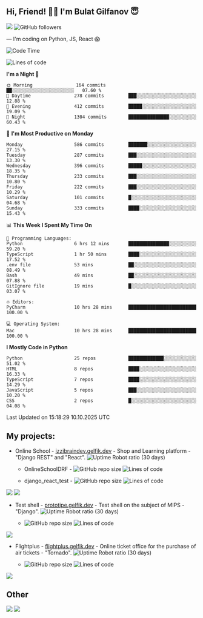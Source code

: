 ## Hi, Friend! 👋🏻 I'm Bulat Gilfanov 😇
![](https://komarev.com/ghpvc/?username=gelfik)
![GitHub followers](https://img.shields.io/github/followers/gelfik?label=Follow%20%20me&style=social)

— I'm coding on Python, JS, React 😱

<!--START_SECTION:waka-->
![Code Time](http://img.shields.io/badge/Code%20Time-1%2C292%20hrs%2024%20mins-blue)

![Lines of code](https://img.shields.io/badge/From%20Hello%20World%20I%27ve%20Written-1.0%20million%20lines%20of%20code-blue)

**I'm a Night 🦉** 

```text
🌞 Morning                164 commits         ██░░░░░░░░░░░░░░░░░░░░░░░   07.60 % 
🌆 Daytime                278 commits         ███░░░░░░░░░░░░░░░░░░░░░░   12.88 % 
🌃 Evening                412 commits         █████░░░░░░░░░░░░░░░░░░░░   19.09 % 
🌙 Night                  1304 commits        ███████████████░░░░░░░░░░   60.43 % 
```
📅 **I'm Most Productive on Monday** 

```text
Monday                   586 commits         ███████░░░░░░░░░░░░░░░░░░   27.15 % 
Tuesday                  287 commits         ███░░░░░░░░░░░░░░░░░░░░░░   13.30 % 
Wednesday                396 commits         █████░░░░░░░░░░░░░░░░░░░░   18.35 % 
Thursday                 233 commits         ███░░░░░░░░░░░░░░░░░░░░░░   10.80 % 
Friday                   222 commits         ███░░░░░░░░░░░░░░░░░░░░░░   10.29 % 
Saturday                 101 commits         █░░░░░░░░░░░░░░░░░░░░░░░░   04.68 % 
Sunday                   333 commits         ████░░░░░░░░░░░░░░░░░░░░░   15.43 % 
```


📊 **This Week I Spent My Time On** 

```text
💬 Programming Languages: 
Python                   6 hrs 12 mins       ███████████████░░░░░░░░░░   59.20 % 
TypeScript               1 hr 50 mins        ████░░░░░░░░░░░░░░░░░░░░░   17.52 % 
.env file                53 mins             ██░░░░░░░░░░░░░░░░░░░░░░░   08.49 % 
Bash                     49 mins             ██░░░░░░░░░░░░░░░░░░░░░░░   07.88 % 
GitIgnore file           19 mins             █░░░░░░░░░░░░░░░░░░░░░░░░   03.07 % 

🔥 Editors: 
PyCharm                  10 hrs 28 mins      █████████████████████████   100.00 % 

💻 Operating System: 
Mac                      10 hrs 28 mins      █████████████████████████   100.00 % 
```

**I Mostly Code in Python** 

```text
Python                   25 repos            █████████████░░░░░░░░░░░░   51.02 % 
HTML                     8 repos             ████░░░░░░░░░░░░░░░░░░░░░   16.33 % 
TypeScript               7 repos             ████░░░░░░░░░░░░░░░░░░░░░   14.29 % 
JavaScript               5 repos             ███░░░░░░░░░░░░░░░░░░░░░░   10.20 % 
CSS                      2 repos             █░░░░░░░░░░░░░░░░░░░░░░░░   04.08 % 
```




 Last Updated on 15:18:29 10.10.2025 UTC
<!--END_SECTION:waka-->

## My projects:
* Online School - [izzibraindev.gelfik.dev](https://izzibraindev.gelfik.dev) - Shop and Learning platform - "Django REST" and "React". ![Uptime Robot ratio (30 days)](https://img.shields.io/uptimerobot/ratio/m789362933-76bebfd87184c57fccb2f8a2?style=plastic)

  * OnlineSchoolDRF - ![GitHub repo size](https://img.shields.io/github/repo-size/gelfik/OnlineSchoolDRF?color=succes&style=plastic)
![Lines of code](https://img.shields.io/tokei/lines/github/gelfik/OnlineSchoolDRF?color=success&label=line%20code&style=plastic)

  * django_react_test - ![GitHub repo size](https://img.shields.io/github/repo-size/gelfik/django_react_test?color=succes&style=plastic)
![Lines of code](https://img.shields.io/tokei/lines/github/gelfik/django_react_test?color=success&label=line%20code&style=plastic)

[![](https://github-readme-stats.vercel.app/api/pin/?username=gelfik&repo=OnlineSchoolDRF&theme=dark&hide_border=true&locale=RU)](https://github.com/gelfik/OnlineSchoolDRF)
[![](https://github-readme-stats.vercel.app/api/pin/?username=gelfik&repo=django_react_test&theme=dark&hide_border=true&locale=RU)](https://github.com/gelfik/django_react_test)

* Test shell - [prototipe.gelfik.dev](https://prototipe.gelfik.dev) - Test shell on the subject of MIPS - "Django". ![Uptime Robot ratio (30 days)](https://img.shields.io/uptimerobot/ratio/m789362955-a6306bfa213ad4615b219e32?style=plastic)

  * ![GitHub repo size](https://img.shields.io/github/repo-size/gelfik/prototipe-django?color=succes&style=plastic)
![Lines of code](https://img.shields.io/tokei/lines/github/gelfik/prototipe-django?color=success&label=line%20code&style=plastic)

[![](https://github-readme-stats.vercel.app/api/pin/?username=gelfik&repo=prototipe-django&theme=dark&hide_border=true)](https://github.com/gelfik/prototipe-django)

* Flightplus - [flightplus.gelfik.dev](https://flightplus.gelfik.dev) - Online ticket office for the purchase of air tickets - "Tornado". ![Uptime Robot ratio (30 days)](https://img.shields.io/uptimerobot/ratio/m789362969-1b1016050a1df7d8d7b11572?style=plastic)

  * ![GitHub repo size](https://img.shields.io/github/repo-size/gelfik/flightplus-tornado?color=succes&style=plastic)
![Lines of code](https://img.shields.io/tokei/lines/github/gelfik/flightplus-tornado?color=success&label=line%20code&style=plastic)

[![](https://github-readme-stats.vercel.app/api/pin/?username=gelfik&repo=flightplus-tornado&theme=dark&hide_border=true)](https://github.com/gelfik/flightplus-tornado)

## Other
![](https://github-readme-stats.vercel.app/api?username=gelfik&show_icons=true&theme=dark&count_private=true&hide_title=true&include_all_commits=true&hide_border=true)
![](https://github-readme-stats.vercel.app/api/top-langs/?username=gelfik&theme=dark&langs_count=10&layout=compact&hide_border=true)


<!--
**gelfik/gelfik** is a ✨ _special_ ✨ repository because its `README.md` (this file) appears on your GitHub profile.

Here are some ideas to get you started:

- 🔭 I’m currently working on ...
- 🌱 I’m currently learning ...
- 👯 I’m looking to collaborate on ...
- 🤔 I’m looking for help with ...
- 💬 Ask me about ...
- 📫 How to reach me: ...
- 😄 Pronouns: ...
- ⚡ Fun fact: ...
-->
